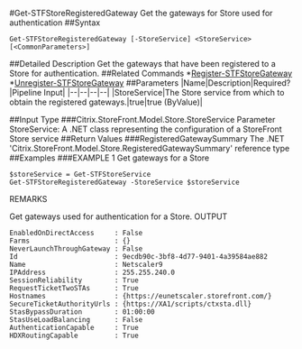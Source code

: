 #Get-STFStoreRegisteredGateway
Get the gateways for Store used for authentication
##Syntax
```Get-STFStoreRegisteredGateway [-StoreService] <StoreService> [<CommonParameters>]
```
##Detailed Description
Get the gateways that have been registered to a Store for authentication.
##Related Commands
*[Register-STFStoreGateway](Register-STFStoreGateway)
*[Unregister-STFStoreGateway](Unregister-STFStoreGateway)
##Parameters
|Name|Description|Required?|Pipeline Input||--|--|--|--||StoreService|The Store service from which to obtain the registered gateways.|true|true (ByValue)|##Input Type
###Citrix.StoreFront.Model.Store.StoreService
Parameter StoreService: A .NET class representing the configuration of a StoreFront Store service
##Return Values
###RegisteredGatewaySummary
The .NET 'Citrix.StoreFront.Model.Store.RegisteredGatewaySummary' reference type
##Examples
###EXAMPLE 1 Get gateways for a Store
```$storeService = Get-STFStoreService
Get-STFStoreRegisteredGateway -StoreService $storeService
```
REMARKS

Get gateways used for authentication for a Store.
OUTPUT
```EnabledOnDirectAccess     : False
Farms                     : {}
NeverLaunchThroughGateway : False
Id                        : 9ecdb90c-3bf8-4d77-9401-4a39584ae882
Name                      : Netscaler9
IPAddress                 : 255.255.240.0
SessionReliability        : True
RequestTicketTwoSTAs      : True
Hostnames                 : {https://eunetscaler.storefront.com/}
SecureTicketAuthorityUrls : {https://XA1/scripts/ctxsta.dll}
StasBypassDuration        : 01:00:00
StasUseLoadBalancing      : False
AuthenticationCapable     : True
HDXRoutingCapable         : True
```
